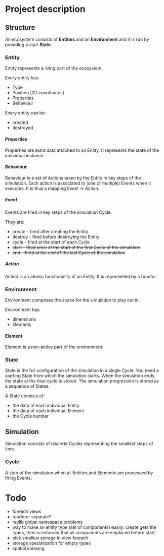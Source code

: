 # Project description

## Structure

An ecosystem consists of **Entities** and an **Environment** and it is run by providing a start **State**.

### Entity

Entity represents a living part of the ecosystem.

Every entity has:
- Type
- Position (2D coordinates)
- Properties
- Behaviour

Every entity can be:
- created
- destroyed

#### Properties

Properties are extra data attached to an Entity. It represents the state of the
individual instance.

#### Behaviour

Behaviour is a set of Actions taken by the Entity in key steps of the simulation.
Each action is associated to (one or multiple) Events when it executes.
It is thus a mapping Event -> Action.

##### Event

Events are fired in key steps of the simulation Cycle.

They are:
- create - fired after creating the Entity
- destroy - fired before destroying the Entity
- cycle - fired at the start of each Cycle
- ~~start - fired once at the start of the first Cycle of the simulation~~
- ~~end - fired at the end of the last Cycle of the simulation~~

##### Action

Action is an atomic functionality of an Entity.
It is represented by a functor.

### Environment

Environment comprises the space for the simulation to play out in.

Environment has:
- dimensions
- Elements

#### Element

Element is a non-active part of the environment.

### State

State is the full configuration of the simulation in a single Cycle.
You need a starting State from which the simulation starts. When the simulation ends, the state at the final
cycle is stored. The simulation progression is stored as a sequence of States.

A State consists of:
- the data of each individual Entity
- the data of each individual Element
- the Cycle number

## Simulation

Simulation consists of discrete Cycles representing the smallest steps of time.

### Cycle

A step of the simulation when all Entities and Elements are processed by firing Events.


# Todo

- foreach views
- renderer separate?
- raylib global namespace problems
- way to make an entity type (set of components) easily: create gets the types, then is enforced that all components are emplaced before start 
- pick smallest storage in view foreach
- storage specialization for empty types
- spatial indexing
